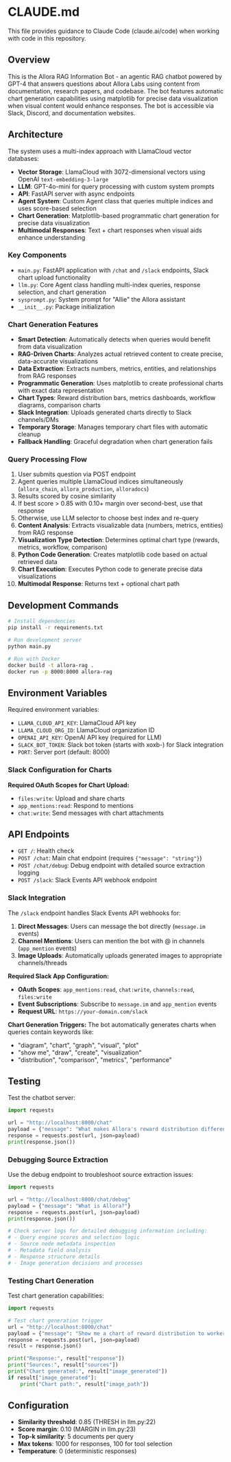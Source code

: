 # CLAUDE.md

This file provides guidance to Claude Code (claude.ai/code) when working with code in this repository.

## Overview

This is the Allora RAG Information Bot - an agentic RAG chatbot powered by GPT-4 that answers questions about Allora Labs using content from documentation, research papers, and codebase. The bot features automatic chart generation capabilities using matplotlib for precise data visualization when visual content would enhance responses. The bot is accessible via Slack, Discord, and documentation websites.

## Architecture

The system uses a multi-index approach with LlamaCloud vector databases:
- **Vector Storage**: LlamaCloud with 3072-dimensional vectors using OpenAI `text-embedding-3-large`
- **LLM**: GPT-4o-mini for query processing with custom system prompts
- **API**: FastAPI server with async endpoints
- **Agent System**: Custom Agent class that queries multiple indices and uses score-based selection
- **Chart Generation**: Matplotlib-based programmatic chart generation for precise data visualization
- **Multimodal Responses**: Text + chart responses when visual aids enhance understanding

### Key Components

- `main.py`: FastAPI application with `/chat` and `/slack` endpoints, Slack chart upload functionality
- `llm.py`: Core Agent class handling multi-index queries, response selection, and chart generation
- `sysprompt.py`: System prompt for "Allie" the Allora assistant
- `__init__.py`: Package initialization

### Chart Generation Features

- **Smart Detection**: Automatically detects when queries would benefit from data visualization
- **RAG-Driven Charts**: Analyzes actual retrieved content to create precise, data-accurate visualizations
- **Data Extraction**: Extracts numbers, metrics, entities, and relationships from RAG responses
- **Programmatic Generation**: Uses matplotlib to create professional charts with exact data representation
- **Chart Types**: Reward distribution bars, metrics dashboards, workflow diagrams, comparison charts
- **Slack Integration**: Uploads generated charts directly to Slack channels/DMs
- **Temporary Storage**: Manages temporary chart files with automatic cleanup
- **Fallback Handling**: Graceful degradation when chart generation fails

### Query Processing Flow

1. User submits question via POST endpoint
2. Agent queries multiple LlamaCloud indices simultaneously (`allora_chain`, `allora_production`, `alloradocs`)
3. Results scored by cosine similarity
4. If best score > 0.85 with 0.10+ margin over second-best, use that response
5. Otherwise, use LLM selector to choose best index and re-query
6. **Content Analysis**: Extracts visualizable data (numbers, metrics, entities) from RAG response
7. **Visualization Type Detection**: Determines optimal chart type (rewards, metrics, workflow, comparison)
8. **Python Code Generation**: Creates matplotlib code based on actual retrieved data
9. **Chart Execution**: Executes Python code to generate precise data visualizations
10. **Multimodal Response**: Returns text + optional chart path

## Development Commands

```bash
# Install dependencies
pip install -r requirements.txt

# Run development server
python main.py

# Run with Docker
docker build -t allora-rag .
docker run -p 8000:8000 allora-rag
```

## Environment Variables

Required environment variables:
- `LLAMA_CLOUD_API_KEY`: LlamaCloud API key
- `LLAMA_CLOUD_ORG_ID`: LlamaCloud organization ID  
- `OPENAI_API_KEY`: OpenAI API key (required for LLM)
- `SLACK_BOT_TOKEN`: Slack bot token (starts with xoxb-) for Slack integration
- `PORT`: Server port (default: 8000)

### Slack Configuration for Charts

**Required OAuth Scopes for Chart Upload:**
- `files:write`: Upload and share charts
- `app_mentions:read`: Respond to mentions
- `chat:write`: Send messages with chart attachments

## API Endpoints

- `GET /`: Health check
- `POST /chat`: Main chat endpoint (requires `{"message": "string"}`)
- `POST /chat/debug`: Debug endpoint with detailed source extraction logging
- `POST /slack`: Slack Events API webhook endpoint

### Slack Integration

The `/slack` endpoint handles Slack Events API webhooks for:
1. **Direct Messages**: Users can message the bot directly (`message.im` events)
2. **Channel Mentions**: Users can mention the bot with @ in channels (`app_mention` events)
3. **Image Uploads**: Automatically uploads generated images to appropriate channels/threads

**Required Slack App Configuration:**
- **OAuth Scopes**: `app_mentions:read`, `chat:write`, `channels:read`, `files:write`
- **Event Subscriptions**: Subscribe to `message.im` and `app_mention` events
- **Request URL**: `https://your-domain.com/slack`

**Chart Generation Triggers:**
The bot automatically generates charts when queries contain keywords like:
- "diagram", "chart", "graph", "visual", "plot"
- "show me", "draw", "create", "visualization"
- "distribution", "comparison", "metrics", "performance"

## Testing

Test the chatbot server:

```python
import requests

url = "http://localhost:8000/chat"
payload = {"message": "What makes Allora's reward distribution different?"}
response = requests.post(url, json=payload)
print(response.json())
```

### Debugging Source Extraction

Use the debug endpoint to troubleshoot source extraction issues:

```python
import requests

url = "http://localhost:8000/chat/debug"
payload = {"message": "What is Allora?"}
response = requests.post(url, json=payload)
print(response.json())

# Check server logs for detailed debugging information including:
# - Query engine scores and selection logic
# - Source node metadata inspection
# - Metadata field analysis
# - Response structure details
# - Image generation decisions and processes
```

### Testing Chart Generation

Test chart generation capabilities:

```python
import requests

# Test chart generation trigger
url = "http://localhost:8000/chat"
payload = {"message": "Show me a chart of reward distribution to workers"}
response = requests.post(url, json=payload)
result = response.json()

print("Response:", result["response"])
print("Sources:", result["sources"])
print("Chart generated:", result["image_generated"])
if result["image_generated"]:
    print("Chart path:", result["image_path"])
```

## Configuration

- **Similarity threshold**: 0.85 (THRESH in llm.py:22)
- **Score margin**: 0.10 (MARGIN in llm.py:23)
- **Top-k similarity**: 5 documents per query
- **Max tokens**: 1000 for responses, 100 for tool selection
- **Temperature**: 0 (deterministic responses)